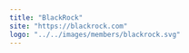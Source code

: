 ```yaml
---
title: "BlackRock"
site: "https://blackrock.com"
logo: "../../images/members/blackrock.svg"
---
```

